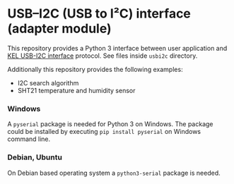 # USB–I2C (USB to I²C) interface (adapter module)

This repository provides a Python 3 interface between user application and [KEL USB-I2C interface](http://kel.si/) protocol. See files inside `usbi2c` directory.

Additionally this repository provides the following examples:
* I2C search algorithm
* SHT21 temperature and humidity sensor

### Windows

A `pyserial` package is needed for Python 3 on Windows. The package could be installed by executing `pip install pyserial` on Windows command line.

### Debian, Ubuntu

On Debian based operating system a `python3-serial` package is needed.
